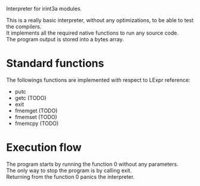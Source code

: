 
Interpreter for irint3a modules.

This is a really basic interpreter, without any optimizations, to be able to test the compilers.  
It implements all the required native functions to run any source code.  
The program output is stored into a bytes array.

# Standard functions

The followings functions are implemented with respect to LExpr reference:
- putc
- getc (TODO)
- exit
- fmemget (TODO)
- fmemset (TODO)
- fmemcpy (TODO)


# Execution flow

The program starts by running the function 0 without any parameters.  
The only way to stop the program is by calling exit.  
Returning from the function 0 panics the interpreter.

